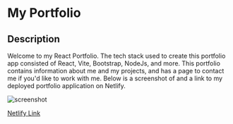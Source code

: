 # My Portfolio

## Description
Welcome to my React Portfolio. The tech stack used to create this portfolio app consisted of React, Vite, Bootstrap, NodeJs, and more. This portfolio contains information about me and my projects, and has a page to contact me if you'd like to work with me. Below is a screenshot of and a link to my deployed portfolio application on Netlify.

![screenshot](https://github.com/dmtweedy/react-portfolio/assets/135908704/f32130b3-4500-4056-a24c-c72f7acef649)

[Netlify Link](https://main--merry-lily-01012a.netlify.app)
